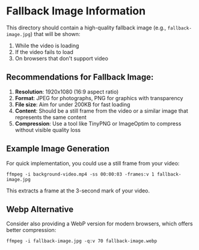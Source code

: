 # Fallback Image Information

This directory should contain a high-quality fallback image (e.g., `fallback-image.jpg`) that will be shown:

1. While the video is loading
2. If the video fails to load
3. On browsers that don't support video

## Recommendations for Fallback Image:

1. **Resolution**: 1920x1080 (16:9 aspect ratio)
2. **Format**: JPEG for photographs, PNG for graphics with transparency
3. **File size**: Aim for under 200KB for fast loading
4. **Content**: Should be a still frame from the video or a similar image that represents the same content
5. **Compression**: Use a tool like TinyPNG or ImageOptim to compress without visible quality loss

## Example Image Generation

For quick implementation, you could use a still frame from your video:
```
ffmpeg -i background-video.mp4 -ss 00:00:03 -frames:v 1 fallback-image.jpg
```

This extracts a frame at the 3-second mark of your video.

## Webp Alternative

Consider also providing a WebP version for modern browsers, which offers better compression:
```
ffmpeg -i fallback-image.jpg -q:v 70 fallback-image.webp
```
